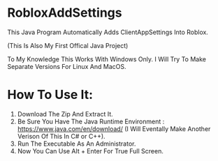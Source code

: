 # RobloxAddSettings

This Java Program Automatically Adds ClientAppSettings Into Roblox.

(This Is Also My First Offical Java Project)

To My Knowledge This Works With Windows Only.
I Will Try To Make Separate Versions For Linux And MacOS.


# How To Use It:

1. Download The Zip And Extract It.
2. Be Sure You Have The Java Runtime Environment : https://www.java.com/en/download/ (I Will Eventally Make Another Verison Of This In C# or C++).
3. Run The Executable As An Administrator.
4. Now You Can Use Alt + Enter For True Full Screen.

